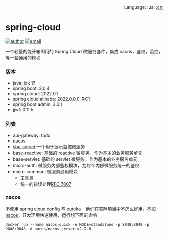 <div align="right">
  Language: 
  :us:
  <a title="Chinese" href="README-CN.md">:cn:</a>
</div>

# spring-cloud

[![author](https://img.shields.io/badge/author-mrtt-blue.svg)](https://jiangtj.gitlab.io/me)
[![email](https://img.shields.io/badge/email-jiang.taojie@foxmail.com-blue.svg)](mailto:jiang.taojie@foxmail.com)

一个轻量的能开箱即用的 Spring Cloud 微服务套件，集成 nacos，鉴权，监控，等一些通用的模块

### 版本
- java: jdk 17
- spring boot: 3.0.4
- spring cloud: 2022.0.1
- spring cloud alibaba: 2022.0.0.0-RC1
- spring boot admin: 3.0.1
- jjwt: 0.11.5

### 列表
- api-gateway: todo
- [nacos](https://github.com/nacos-group/nacos-docker)
- [sba-server](https://github.com/codecentric/spring-boot-admin):一个用于展示监控微服务
- base-reactive: 基础的 reactive 微服务，作为基本的业务服务单元
- base-servlet: 基础的 servlet 微服务，作为基本的业务服务单元
- micro-auth: 微服务内部鉴权模块，为每个内部微服务统一的鉴权
- micro-common: 微服务通用模块
  - 工具类
  - 统一的错误处理[RFC 7807](https://www.rfc-editor.org/rfc/rfc7807.html)

### nacos

不使用 spring cloud config 与 eureka，他们在实际项目中不怎么好用，不如[nacos](https://github.com/nacos-group/nacos-docker)，开发环境快速使用，运行想下面的命令

```shell
docker run --name nacos-quick -e MODE=standalone -p 8848:8848 -p 9848:9848 -d nacos/nacos-server:v2.2.0
```


